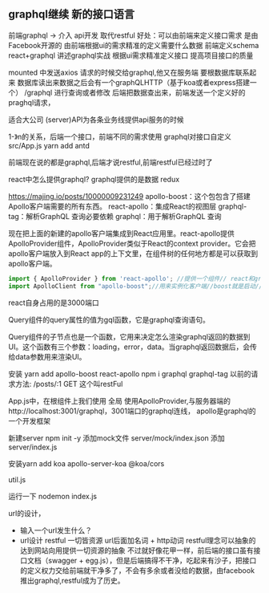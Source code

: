 ## graphql继续 新的接口语言
前端graphql -> 介入 api开发 取代restful
好处：可以由前端来定义接口需求 是由Facebook开源的 由前端根据ui的需求精准的定义需要什么数据 前端定义schema
react+graphql 讲述graphql实战
根据ui需求精准定义接口 提高项目接口的质量


mounted 中发送axios 请求的时候交给graphql,他又在服务端 要根数据库联系起来
数据库读出来数据之后会有一个graphQLHTTP（基于koa或者express搭建一个）  /graphql 进行查询或者修改
后端把数据查出来，前端发送一个定义好的praghql请求，

适合大公司 (server)API为各条业务线提供api服务的时候

1-》n的关系，后端一个接口，前端不同的需求使用
graphql对接口自定义
src/App.js
yarn add antd

前端现在说的都是graphql,后端才说restful,前端restful已经过时了

react中怎么提供graphql?
graphql提供的是数据
redux

https://majing.io/posts/10000009231249
apollo-boost：这个包包含了搭建Apollo客户端需要的所有东西。
react-apollo：集成React的视图层
graphql-tag：解析GraphQL 查询必要依赖
graphql：用于解析GraphQL 查询

现在把上面的新建的apollo客户端集成到React应用里。react-apollo提供ApolloProvider组件，ApolloProvider类似于React的context provider。它会把apollo客户端放入到React app的上下文里，在组件树的任何地方都是可以获取到apollo客户端。
```js
import { ApolloProvider } from 'react-apollo'; //提供一个组件// react和graphql的连接体//apollo是应用层
import ApolloClient from "apollo-boost";//用来实例化客户端//boost就是启动//创建Apollo客户端，它用于与GraphQL服务器交互。
```
react自身占用的是3000端口

Query组件的query属性的值为gql函数，它是graphql查询语句。

Query组件的子节点也是一个函数，它用来决定怎么渲染graphql返回的数据到UI。这个函数有三个参数：loading，error，data。当graphql返回数据后，会传给data参数用来渲染UI。

安装
yarn add apollo-boost react-apollo
npm i graphql graphql-tag 
以前的请求方法:
/posts/:1 GET 这个叫restFul

App.js中，在根组件上我们使用 全局 使用ApolloProvider,与服务器端的http://localhost:3001/graphql，3001端口的graphql连线，
apollo是graphql的一个开发框架

新建server
npm init -y
添加mock文件
server/mock/index.json
添加server/index.js

安装yarn add koa apollo-server-koa @koa/cors

util.js

运行一下
nodemon index.js

url的设计，
- 输入一个url发生什么？
- url设计 restful 一切皆资源 url后面加名词 + http动词 restful理念可以抽象的达到网站向用提供一切资源的抽象
不过就好像花甲一样，前后端的接口虽有接口文档（swagger + egg.js），但是后端搞得不干净，吃起来有沙子，把接口的定义权力交给前端就干净多了，不会有多余或者没给的数据，由facebook推出graphql,restful成为了历史。